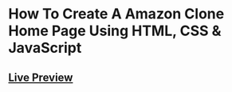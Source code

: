# How To Create A Amazon Clone Home Page Using HTML, CSS & JavaScript
## [Live Preview](https://create-responsive-portfolio-website-jessica.vercel.app/)